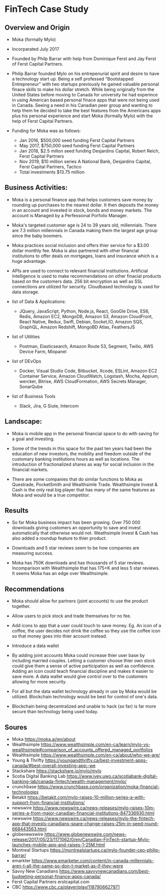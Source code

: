 # FinTech Case Study

## Overview and Origin

* Moka (formally Mylo)  

* Incorparated July 2017

* Founded by Philp Barrar with help from Dominique Ferst and Jay Ferst of Ferst Capital Partners. 

* Philip Barrar founded Mylo on his entrepenurial spirit and desire to have a technology start up.  Being a self professed "Bootstapped Entrepreneur" with two startups previously he gained valuable personal finace skills to make his dollar stretch. While being originally from the United States before moving to Canada for university he had experince in using American based personal finace apps that were not being used in Canada.  Seeing a need in his Canadian peer group and wanting to help them he decided to take the best features from the Americans apps plus his personal experience and start Moka (formally Mylo) with the help of Ferst Capital Partners.  
 
 * Funding for Moka was as follows:  
   * Jan 2016, $500,000 seed funding Ferst Capital Partners  
   * May 2017, $750,000 seed funding Ferst Capital Partners
   * Jan 2018, $2.5 millon seed funding Desjardins Capital, Robert Reich, Ferst Capital Partners 
   * Nov 2019, $10 million series A National Bank, Desjardins Capital, Ferst Capital Partners, Tactico 
   * Total investments $13.75 million  

## Business Activities:    

* Moka is a personal finance app that helps customers save money by rounding up purchases to the nearest dollar. It then deposits the money in an account and invested in stock, bonds and money markets. The account is Managed by a Perfessional Porfolio Manager.  

* Moka's targeted customer age is 24 to 39 years old, millennials. There are 7.3 million millennials in Canada making them the largest age group since the baby boomers.  

* Moka practices social inclusion and offers thier service for a $3.00 dollar monthly fee. Moka is also partnered with other financial institutions to offer deals on mortgages, loans and insurance which is a huge advantage.

* APIs are used to connect to relevant financial institutions. Artificial Intelligence is used to make recommendations on other finacial products based on the customers data. 256 bit encryption as well as SSL connections are utilized for security.  Cloudbased technology is used for data storage. 
* list of Data & Applications:  
   * JQuery, JavaScript, Python, Node.js, React, GooGle Drive, ES6, Redis, Amazon EC2, MongoDB, Amazon S3, Amazon CloudFront, React Native, Redux, Swift, Debian, Socket,IO, Amazon SQS, GraphQL, Amazon Redshift, MongoBD Atlas, FeathersJS   

* list of Utilities
  * Postman, Elasticsearch, Amazon Route 53, Segment, Twilio, AWS Device Farm, Mixpanel  

* list of DEvOps
  * Docker, Visual Studio Code, Bitbucket, Xcode, ESLint, Amazon EC2 Container Service, Amazon CloudWatch, Logstash, Mocha, Appium, wercker, Bitrise, AWS CloudFormation, AWS Secrets Manager, SonarQube  

* list of Business Tools
  * Slack, Jira, G Siute, Intercom  

## Landscape:  

* Moka is mobile app in the personal financial space to do with saving for a goal and investing. 

* Some of the trends in this space for the past ten years had been the education of new investors, the mobility and freedom outside of the customary banking institutions hours as well as locations. The introduction of fractionalized shares as way for social inclusion in the financial markets.  

* There are some companies that do similar functions to Moka as Questrade, PocketSmith and Wealthsimle Trade. Wealthsimple Invest & Cash is the only real big player that has many of the same features as Moka and would be a true competitor.

## Results  

* So far Moka business impact has been growing. Over 750 000 downloads giving customers an opportunity to save and invest automatically that otherwise would not. Weathsimple Invest & Cash has also added a roundup feature to thier product.

* Downloads and 5 star reviews seem to be how companies are measuring success.

* Moka has 750K downloads and has thousands of 5 star reviews. Incomparison with Wealthsimple that has 175+K and less 5 star reviews. It seems Moka has an edge over Wealthsimple.  

## Recommendations  

* Moka should allow for partners (joint accounts) to use the product together.

* Allow users to pick stock and trade themselves for no fee.

* Add icons to app that a user could touch to save money. Eg. An icon of a coffee, the user decides not drink the coffee so they use the coffee icon so that money goes into thier account instead.  

* Introduce a data wallet

* By adding joint accounts Moka could increase thier user base by including married couples. Letting a customer choose thier own stock could give them a sense of active participation as well as confidence.  Adding an icon could teach financial discipline and makes it easier to save more. A data wallet would give control over to the customers allowing for more security.  

* For all but the data wallet technology already in use by Moka would be utilized. Blockchain technology would be best for control of one's data.

* Blockchain being decentralized and unable to hack (so far) is far more secure than technology being used today.  

## Soures  

 * Moka https://moka.ai/en/about  
 * Wealthsimple https://www.wealthsimple.com/en-ca/learn/mylo-vs-wealthsimple#comparison_of_accounts_offered_managed_portfolios 
 * Wealthsimple https://www.wealthsimple.com/en-ca/about/who-we-are/ 
 * Young & Thrifty https://youngandthrifty.ca/best-investment-apps-canada/#best-overall-investing-app:-we 
 * Stackshare https://stackshare.io/mylo/mylo 
 * Scotia Digital Banking Lab https://www.ivey.uwo.ca/scotiabank-digital-banking-lab/canada-fintech/wealth-management/mylo/ 
 * crunchbase https://www.crunchbase.com/organization/moka-financial-technologies
 * Betakit https://betakit.com/mylo-raises-10-million-series-a-with-support-from-financial-institutions/ 
 * newswire https://www.newswire.ca/news-releases/mylo-raises-10m-series-a-from-major-canadian-financial-institutions-847336930.html 
 * newswire https://www.newswire.ca/news-releases/mylo-the-fintech-app-that-invests-canadians-spare-change-raises-25m-in-seed-round-668443563.html 
 * globenewswire https://www.globenewswire.com/news-release/2017/05/23/1171062/0/en/Canadian-FinTech-startup-Mylo-launches-mobile-app-and-raises-1-25M.html 
 * Montreal Startups https://montrealstartups.ca/mylo-founder-ceo-philip-barrar/ 
 * emarkter https://www.emarketer.com/content/in-canada-millennials-aren-t-all-the-same-so-don-t-market-as-if-they-were 
 * Savvy New Canadians https://www.savvynewcanadians.com/best-budgeting-personal-finance-apps-canada/ 
 * Ferst Capital Partners erstcapital.com 
 * CBC https://www.cbc.ca/player/play/1187906627971  